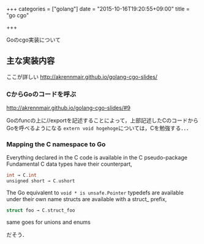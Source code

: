 +++
categories = ["golang"]
date = "2015-10-16T19:20:55+09:00"
title = "go cgo"

+++

Goのcgo実装について

## 主な実装内容
ここが詳しい
http://akrennmair.github.io/golang-cgo-slides/

### CからGoのコードを呼ぶ
http://akrennmair.github.io/golang-cgo-slides/#9

Goのfuncの上に//exportを記述することによって，上部記述したCのコードからGoを呼べるようになる
`extern void hogehoge`については，Cを勉強する．．．

### Mapping the C namespace to Go
Everything declared in the C code is available in the C pseudo-package
Fundamental C data types have their counterpart,

```go
int → C.int
unsigned short → C.ushort
```

The Go equivalent to `void * is unsafe.Pointer`
typedefs are available under their own name
structs are available with a struct_ prefix, 

```go
struct foo → C.struct_foo
```

same goes for unions and enums

だそう．
